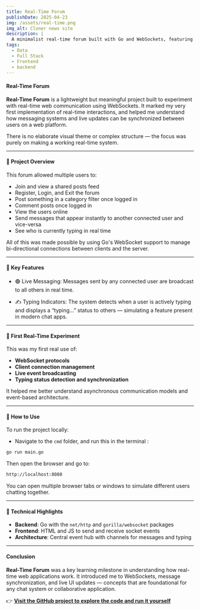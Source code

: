 ```yaml
---
title: Real-Time Forum
publishDate: 2025-04-23
img: /assets/real-time.png
img_alt: Cloner news site
description: |
  A minimalist real-time forum built with Go and WebSockets, featuring live messaging, typing indicators, and user-to-user interaction.
tags:
  - Data
  - Full Stack
  - Frontend
  - backend
---
```


#### Real-Time Forum 

**Real-Time Forum** is a lightweight but meaningful project built to experiment with real-time web communication using WebSockets. It marked my very first implementation of real-time interactions, and helped me understand how messaging systems and live updates can be synchronized between users on a web platform.

There is no elaborate visual theme or complex structure — the focus was purely on making a working real-time system.

---

#### 🧠 Project Overview

This forum allowed multiple users to:

- Join and view a shared posts feed
- Register, Login, and Exit the forum
- Post something in a category filter once logged in
- Comment posts once logged in
- View the users online
- Send messages that appear instantly to another connected user and vice-versa
- See who is currently typing in real time

All of this was made possible by using Go's WebSocket support to manage bi-directional connections between clients and the server.

---

#### 💬 Key Features

- 🟢 Live Messaging: Messages sent by any connected user are broadcast to all others in real time.

- ✍️ Typing Indicators: The system detects when a user is actively typing and displays a “typing...” status to others — simulating a feature present in modern chat apps.

---

#### 🧪 First Real-Time Experiment

This was my first real use of:

- **WebSocket protocols**
- **Client connection management**
- **Live event broadcasting**
- **Typing status detection and synchronization**

It helped me better understand asynchronous communication models and event-based architecture.

---

#### 🚀 How to Use

To run the project locally:

- Navigate to the `cmd` folder, and run this in the terminal :

```bash
go run main.go
```

Then open the browser and go to:

```bash
http://localhost:8080
```

You can open multiple browser tabs or windows to simulate different users chatting together.

---

#### 🔧 Technical Highlights

- **Backend**: Go with the `net/http` and `gorilla/websocket` packages
- **Frontend**: HTML and JS to send and receive socket events
- **Architecture**: Central event hub with channels for messages and typing

---

#### Conclusion

**Real-Time Forum** was a key learning milestone in understanding how real-time web applications work. It introduced me to WebSockets, message synchronization, and live UI updates — concepts that are foundational for any chat system or collaborative application.

👉 **[Visit the GitHub project to explore the code and run it yourself](https://github.com/ToniKorhonen/real-time-forum)**